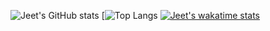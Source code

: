 ![Jeet's GitHub stats](https://github-readme-stats.vercel.app/api?username=jeet23&show_icons=true&theme=radical)
[![Top Langs](https://github-readme-stats.vercel.app/api/top-langs/?username=jeet23&layout=compact&theme=radical)
[![Jeet's wakatime stats](https://github-readme-stats.vercel.app/api/wakatime?username=jeet23)](https://github.com/jeet23/github-readme-stats)


